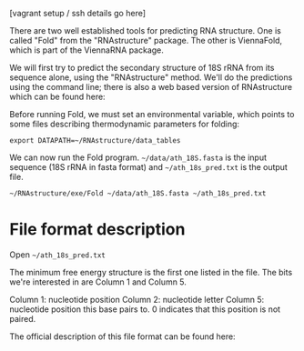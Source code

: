 [vagrant setup / ssh details go here]

There are two well established tools for predicting RNA structure. One is called "Fold" from the "RNAstructure" package. The other is ViennaFold, which is part of the ViennaRNA package.

We will first try to predict the secondary structure of 18S rRNA from its sequence alone, using the "RNAstructure" method. We'll do the predictions using the command line; there is also a web based version of RNAstructure which can be found here: <LINKY>

Before running Fold, we must set an environmental variable, which points to some files describing thermodynamic parameters for folding:

```
export DATAPATH=~/RNAstructure/data_tables
```

We can now run the Fold program. `~/data/ath_18S.fasta` is the input sequence (18S rRNA in fasta format) and `~/ath_18s_pred.txt` is the output file.

```
~/RNAstructure/exe/Fold ~/data/ath_18S.fasta ~/ath_18s_pred.txt
```

File format description
=======================

Open `~/ath_18s_pred.txt`

The minimum free energy structure is the first one listed in the file.
The bits we're interested in are Column 1 and Column 5.

Column 1: nucleotide position
Column 2: nucleotide letter
Column 5: nucleotide position this base pairs to. 0 indicates that this position is not paired.

The official description of this file format can be found here: 

